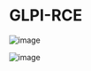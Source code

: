 # GLPI-RCE

![image](https://github.com/overgrowncarrot1/GLPI-RCE/assets/78485709/e1a6bb34-362c-4bc2-9359-68a1ed006bdb)

![image](https://github.com/overgrowncarrot1/GLPI-RCE/assets/78485709/508ac510-bea1-4972-8a51-76bd85e2b0cd)

